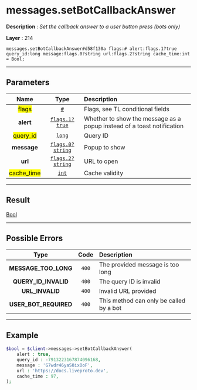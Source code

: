 # messages.setBotCallbackAnswer

**Description** : *Set the callback answer to a user button press \(bots only\)*

**Layer** : 214

```tl
messages.setBotCallbackAnswer#d58f130a flags:# alert:flags.1?true query_id:long message:flags.0?string url:flags.2?string cache_time:int = Bool;
```

---

## Parameters

| Name | Type | Description |
| :---: | :---: | :--- |
| <mark>flags</mark> | [`#`](type/#) | Flags, see TL conditional fields |
| **alert** | [`flags.1?true`](type/true) | Whether to show the message as a popup instead of a toast notification |
| <mark>query_id</mark> | [`long`](type/long) | Query ID |
| **message** | [`flags.0?string`](type/string) | Popup to show |
| **url** | [`flags.2?string`](type/string) | URL to open |
| <mark>cache_time</mark> | [`int`](type/int) | Cache validity |

---

## Result

[Bool](type/Bool)

---

## Possible Errors

| Type | Code | Description |
| :---: | :---: | :--- |
| **MESSAGE_TOO_LONG** | `400` | The provided message is too long |
| **QUERY_ID_INVALID** | `400` | The query ID is invalid |
| **URL_INVALID** | `400` | Invalid URL provided |
| **USER_BOT_REQUIRED** | `400` | This method can only be called by a bot |

---

## Example

```php
$bool = $client->messages->setBotCallbackAnswer(
	alert : true,
	query_id : -7913223167874096168,
	message : 'G7wdr46yaS0ixOoF',
	url : 'https://docs.liveproto.dev',
	cache_time : 97,
);
```